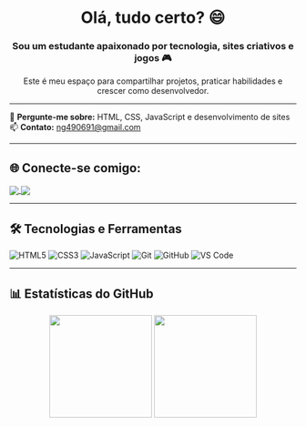 <h1 align="center">Olá, tudo certo? 😄</h1>
<h3 align="center">Sou um estudante apaixonado por tecnologia, sites criativos e jogos 🎮</h3>

<p align="center">
Este é meu espaço para compartilhar projetos, praticar habilidades e crescer como desenvolvedor.
</p>

---

💬 **Pergunte-me sobre:** HTML, CSS, JavaScript e desenvolvimento de sites  
📫 **Contato:** ng490691@gmail.com  

---

## 🌐 Conecte-se comigo:
<p align="left">
  <a href="https://wa.me/5511933105088" target="_blank">
    <img align="center" src="https://img.shields.io/badge/WhatsApp-25D366?style=for-the-badge&logo=whatsapp&logoColor=white" />
  </a>
  <a href="mailto:ng490691@gmail.com" target="_blank">
    <img align="center" src="https://img.shields.io/badge/Gmail-EA4335?style=for-the-badge&logo=gmail&logoColor=white" />
  </a>
</p>

---

## 🛠️ Tecnologias e Ferramentas

![HTML5](https://img.shields.io/badge/HTML5-E34F26?style=for-the-badge&logo=html5&logoColor=fff) 
![CSS3](https://img.shields.io/badge/CSS3-1572B6?style=for-the-badge&logo=css3&logoColor=fff) 
![JavaScript](https://img.shields.io/badge/JavaScript-F7DF1E?style=for-the-badge&logo=javascript&logoColor=000) 
![Git](https://img.shields.io/badge/Git-F05032?style=for-the-badge&logo=git&logoColor=fff) 
![GitHub](https://img.shields.io/badge/GitHub-000?style=for-the-badge&logo=github&logoColor=fff) 
![VS Code](https://img.shields.io/badge/VS%20Code-007ACC?style=for-the-badge&logo=visual-studio-code&logoColor=fff)


---

## 📊 Estatísticas do GitHub

<div align="center">
  <img height="180em" src="https://github-readme-stats.vercel.app/api?username=SEU-USUARIO&show_icons=true&count_private=true&include_all_commits=true&theme=tokyonight" />
  <img height="180em" src="https://github-readme-stats.vercel.app/api/top-langs/?username=SEU-USUARIO&layout=compact&langs_count=8&theme=tokyonight" />
</div>

